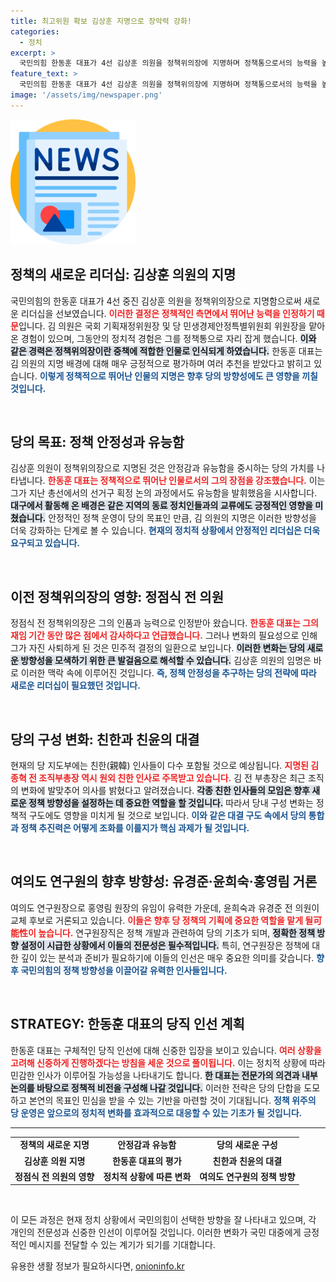```yaml
---
title: 최고위원 확보 김상훈 지명으로 장악력 강화!
categories:
  - 정치
excerpt: >
  국민의힘 한동훈 대표가 4선 김상훈 의원을 정책위의장에 지명하며 정책통으로서의 능력을 높이 평가했다. 지명직 최고위원 후보로는 원외 친한계의 김종혁 전 부총장이 유력하며, 당내 구도가 변화할 것으로 기대된다.
feature_text: >
  국민의힘 한동훈 대표가 4선 김상훈 의원을 정책위의장에 지명하며 정책통으로서의 능력을 높이 평가했다. 지명직 최고위원 후보로는 원외 친한계의 김종혁 전 부총장이 유력하며, 당내 구도가 변화할 것으로 기대된다.
image: '/assets/img/newspaper.png'
---
```


<p><img src="/assets/img/newspaper.png" alt="kimp 속보" /></p>

<h2 data-ke-size="size26">정책의 새로운 리더십: 김상훈 의원의 지명</h2>

<p data-ke-size="size16">국민의힘의 한동훈 대표가 4선 중진 김상훈 의원을 정책위의장으로 지명함으로써 새로운 리더십을 선보였습니다. <b><span style="color: #ee2323;">이러한 결정은 정책적인 측면에서 뛰어난 능력을 인정하기 때문</span></b>입니다. 김 의원은 국회 기획재정위원장 및 당 민생경제안정특별위원회 위원장을 맡아 온 경험이 있으며, 그동안의 정치적 경험은 그를 정책통으로 자리 잡게 했습니다. <b><span style="background-color: #21538527;">이와 같은 경력은 정책위의장이란 중책에 적합한 인물로 인식되게 하였습니다.</span></b> 한동훈 대표는 김 의원의 지명 배경에 대해 매우 긍정적으로 평가하며 여러 추천을 받았다고 밝히고 있습니다. <b><span style="color: #1a5490;">이렇게 정책적으로 뛰어난 인물의 지명은 향후 당의 방향성에도 큰 영향을 끼칠 것입니다.</span></b></p>

<p data-ke-size="size16">&nbsp;</p>

<h2 data-ke-size="size26">당의 목표: 정책 안정성과 유능함</h2>

<p data-ke-size="size16">김상훈 의원이 정책위의장으로 지명된 것은 안정감과 유능함을 중시하는 당의 가치를 나타냅니다. <b><span style="color: #ee2323;">한동훈 대표는 정책적으로 뛰어난 인물로서의 그의 장점을 강조했습니다.</span></b> 이는 그가 지난 총선에서의 선거구 획정 논의 과정에서도 유능함을 발휘했음을 시사합니다. <b><span style="background-color: #21538527;">대구에서 활동해 온 배경은 같은 지역의 동료 정치인들과의 교류에도 긍정적인 영향을 미쳤습니다.</span></b> 안정적인 정책 운영이 당의 목표인 만큼, 김 의원의 지명은 이러한 방향성을 더욱 강화하는 단계로 볼 수 있습니다. <b><span style="color: #1a5490;">현재의 정치적 상황에서 안정적인 리더십은 더욱 요구되고 있습니다.</span></b></p>

<p data-ke-size="size16">&nbsp;</p>

<h2 data-ke-size="size26">이전 정책위의장의 영향: 정점식 전 의원</h2>

<p data-ke-size="size16">정점식 전 정책위의장은 그의 인품과 능력으로 인정받아 왔습니다. <b><span style="color: #ee2323;">한동훈 대표는 그의 재임 기간 동안 많은 점에서 감사하다고 언급했습니다.</span></b> 그러나 변화의 필요성으로 인해 그가 자진 사퇴하게 된 것은 민주적 결정의 일환으로 보입니다. <b><span style="background-color: #21538527;">이러한 변화는 당의 새로운 방향성을 모색하기 위한 큰 발걸음으로 해석할 수 있습니다.</span></b> 김상훈 의원의 임명은 바로 이러한 맥락 속에 이루어진 것입니다. <b><span style="color: #1a5490;">즉, 정책 안정성을 추구하는 당의 전략에 따라 새로운 리더십이 필요했던 것입니다.</span></b></p>

<p data-ke-size="size16">&nbsp;</p>

<h2 data-ke-size="size26">당의 구성 변화: 친한과 친윤의 대결</h2>

<p data-ke-size="size16">현재의 당 지도부에는 친한(親韓) 인사들이 다수 포함될 것으로 예상됩니다. <b><span style="color: #ee2323;">지명된 김종혁 전 조직부총장 역시 원외 친한 인사로 주목받고 있습니다.</span></b> 김 전 부총장은 최근 조직의 변화에 발맞추어 의사를 밝혔다고 알려졌습니다. <b><span style="background-color: #21538527;">각종 친한 인사들의 모임은 향후 새로운 정책 방향성을 설정하는 데 중요한 역할을 할 것입니다.</span></b> 따라서 당내 구성 변화는 정책적 구도에도 영향을 미치게 될 것으로 보입니다. <b><span style="color: #1a5490;">이와 같은 대결 구도 속에서 당의 통합과 정책 추진력은 어떻게 조화를 이룰지가 핵심 과제가 될 것입니다.</span></b></p>

<p data-ke-size="size16">&nbsp;</p>

<h2 data-ke-size="size26">여의도 연구원의 향후 방향성: 유경준·윤희숙·홍영림 거론</h2>

<p data-ke-size="size16">여의도 연구원장으로 홍영림 원장의 유임이 유력한 가운데, 윤희숙과 유경준 전 의원이 교체 후보로 거론되고 있습니다. <b><span style="color: #ee2323;">이들은 향후 당 정책의 기획에 중요한 역할을 맡게 될可能性이 높습니다.</span></b> 연구원장직은 정책 개발과 관련하여 당의 기초가 되며, <b><span style="background-color: #21538527;">정확한 정책 방향 설정이 시급한 상황에서 이들의 전문성은 필수적입니다.</span></b> 특히, 연구원장은 정책에 대한 깊이 있는 분석과 준비가 필요하기에 이들의 인선은 매우 중요한 의미를 갖습니다. <b><span style="color: #1a5490;">향후 국민의힘의 정책 방향성을 이끌어갈 유력한 인사들입니다.</span></b></p>

<p data-ke-size="size16">&nbsp;</p>

<h2 data-ke-size="size26">STRATEGY: 한동훈 대표의 당직 인선 계획</h2>

<p data-ke-size="size16">한동훈 대표는 구체적인 당직 인선에 대해 신중한 입장을 보이고 있습니다. <b><span style="color: #ee2323;">여러 상황을 고려해 신중하게 진행하겠다는 방침을 세운 것으로 풀이됩니다.</span></b> 이는 정치적 상황에 따라 민감한 인사가 이루어질 가능성을 나타내기도 합니다. <b><span style="background-color: #21538527;">한 대표는 전문가의 의견과 내부 논의를 바탕으로 정책적 비전을 구성해 나갈 것입니다.</span></b> 이러한 전략은 당의 단합을 도모하고 본연의 목표인 민심을 받을 수 있는 기반을 마련할 것이 기대됩니다. <b><span style="color: #1a5490;">정책 위주의 당 운영은 앞으로의 정치적 변화를 효과적으로 대응할 수 있는 기초가 될 것입니다.</span></b></p>

<hr>

<table style="width: 100%; margin: 10px 0;">
<tr>
<td style="text-align: center; height: 17px;"><b>정책의 새로운 지명</b></td>
<td style="text-align: center; height: 17px;"><b>안정감과 유능함</b></td>
<td style="text-align: center; height: 17px;"><b>당의 새로운 구성</b></td>
</tr>
<tr>
<td style="text-align: center; height: 17px;"><b>김상훈 의원 지명</b></td>
<td style="text-align: center; height: 17px;"><b>한동훈 대표의 평가</b></td>
<td style="text-align: center; height: 17px;"><b>친한과 친윤의 대결</b></td>
</tr>
<tr>
<td style="text-align: center; height: 17px;"><b>정점식 전 의원의 영향</b></td>
<td style="text-align: center; height: 17px;"><b>정치적 상황에 따른 변화</b></td>
<td style="text-align: center; height: 17px;"><b>여의도 연구원의 정책 방향</b></td>
</tr>
</table>

<p data-ke-size="size16">&nbsp;</p>

<p data-ke-size="size16">이 모든 과정은 현재 정치 상황에서 국민의힘이 선택한 방향을 잘 나타내고 있으며, 각 개인의 전문성과 신중한 인선이 이루어질 것입니다. 이러한 변화가 국민 대중에게 긍정적인 메시지를 전달할 수 있는 계기가 되기를 기대합니다.</p>
유용한 생활 정보가 필요하시다면, <a href="https://onioninfo.kr" rel="dofollow">onioninfo.kr</a>



